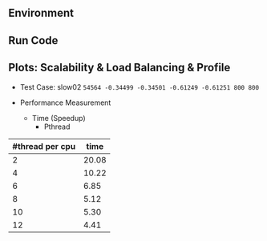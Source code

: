 ## Environment

## Run Code

## Plots: Scalability & Load Balancing & Profile
- Test Case: slow02 `54564 -0.34499 -0.34501 -0.61249 -0.61251 800 800`

- Performance Measurement
  - Time (Speedup)
    - Pthread

| #thread per cpu | time  |
|-----------------|-------|
| 2               | 20.08 |
| 4               | 10.22 |
| 6               | 6.85  |
| 8               | 5.12  |
| 10              | 5.30  |
| 12              | 4.41  |
